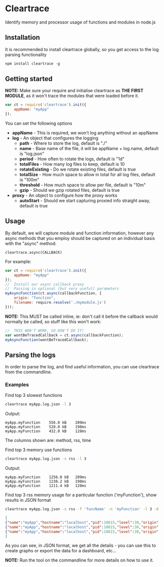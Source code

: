 # Cleartrace

Identify memory and processor usage of functions and modules in node.js

## Installation

It is recommended to install cleartrace globally, so you get access to the log parsing functionality

```javascript
npm install cleartrace -g
```

## Getting started

**NOTE:** Make sure your require and initialise cleartrace as __THE FIRST MODULE__, as it won't trace the modules that were loaded before it.

```javascript
var ct = require('cleartrace').init({
	appName: "myApp"
});
```

You can set the following options

* **appName** - This is required, we won't log anything without an appName
* **log** - An object that configures the logging
	* **path** - Where to store the log, default is "./"
	* **name** - Base name of the file, it will be appName + log.name, default is "log.json"
	* **period** - How often to rotate the logs, default is "1d"
	* **totalFiles** - How many log files to keep, default is 10
	* **rotateExisting** - Do we rotate existing files, default is true
	* **totalSize** - How much space to allow in total for all log files, default is "100m"
	* **threshold** - How much space to allow per file, default is "10m"
	* **gzip** - Should we gzip rotated files, default is true
* **proxy** - An object to configure how the proxy works
	* **autoStart** - Should we start capturing proxied info straight away, default is true

## Usage

By default, we will capture module and function information, however any async methods that you employ should be captured on an individual basis with the "async" method:

```
cleartrace.async(CALLBACK)
```

For example:

```javascript
var ct = require('cleartrace').init({
	appName: "myApp"
});
//	Install our async callback proxy
//	Passing in optional (but very useful) parameters
myAsyncFunction(ct.async(callbackFunction, {
	origin: "function",
	filename: require.resolve('./mymodule.js')
}));
```

**NOTE:** This MUST be called inline, ie: don't call it before the callback would normally be called, so stuff like this won't work:

```javascript
//	THIS WON'T WORK, SO DON'T DO IT!
var wontBeTracedCallback = ct.async(callbackFunction);
myAsyncFunction(wontBeTracedCallback);
```

## Parsing the logs

In order to parse the log, and find useful information, you can use cleartrace from the commandline. 

### Examples

Find top 3 slowest functions

```bash
cleartrace myApp.log.json -l 3
```

Output:

```
myApp.myFunction	556.0 kB	209ms
myApp.myFunction	528.0 kB	198ms
myApp.myFunction	432.0 kB	128ms
```

The columns shown are: method, rss, time

Find top 3 memory use functions

```bash
cleartrace myApp.log.json -s rss -l 3
```

Output:

```
myApp.myFunction	1256.0 kB	209ms
myApp.myFunction	1238.2 kB	198ms
myApp.myFunction	1211.4 kB	128ms
```

Find top 3 rss memory usage for a particular function ('myFunction'), show results in JSON format

```bash
cleartrace myApp.log.json -s rss -f 'funcName' -n 'myFunction' -l 3 -d json
```

```json
[
{"name":"myApp","hostname":"localhost","pid":10815,"level":30,"origin":"object","filename":"/myApp/app.js","funcName":"myFunction","before":{"time":"2016-11-02T05:10:32.108Z","memory":{"rss":64540672,"heapTotal":54915424,"heapUsed":24459040}},"indent":1992,"after":{"time":"2016-11-02T05:10:32.109Z","memory":{"rss":64610304,"heapTotal":54915424,"heapUsed":24527704}},"rssdiff":69632,"appName":"myApp","msg":"","time":"2016-11-02T05:10:32.109Z","v":0},
{"name":"myApp","hostname":"localhost","pid":10815,"level":30,"origin":"object","filename":"/myApp/app.js","funcName":"myFunction","before":{"time":"2016-11-02T05:10:48.008Z","memory":{"rss":74342400,"heapTotal":54915424,"heapUsed":26868360}},"indent":2943,"after":{"time":"2016-11-02T05:10:48.009Z","memory":{"rss":74412032,"heapTotal":54915424,"heapUsed":26939008}},"rssdiff":69632,"appName":"myApp","msg":"","time":"2016-11-02T05:10:48.009Z","v":0},
{"name":"myApp","hostname":"localhost","pid":10815,"level":30,"origin":"object","filename":"/myApp/app.js","funcName":"myFunction","before":{"time":"2016-11-02T05:10:34.239Z","memory":{"rss":66646016,"heapTotal":54915424,"heapUsed":26611704}},"indent":2104,"after":{"time":"2016-11-02T05:10:34.239Z","memory":{"rss":66711552,"heapTotal":54915424,"heapUsed":26680256}},"rssdiff":65536,"appName":"myApp","msg":"","time":"2016-11-02T05:10:34.239Z","v":0}
]
```

As you can see, in JSON format, we get all the details - you can use this to create graphs or export the data for a dashboard, etc...

**NOTE:** Run the tool on the commandline for more details on how to use it.